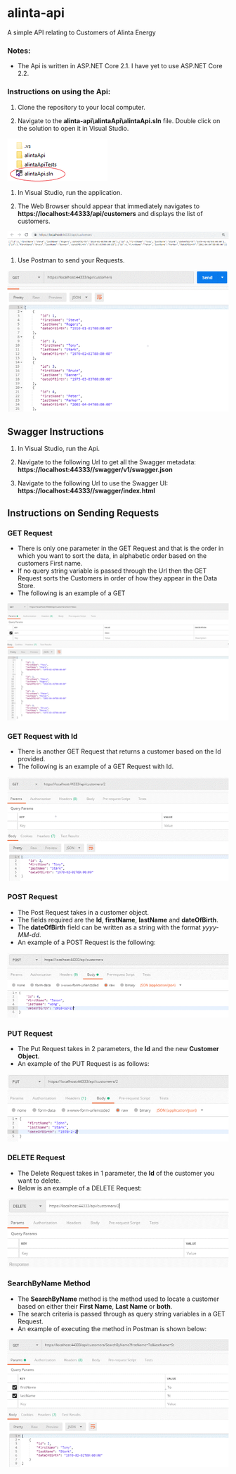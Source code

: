 # alinta-api
A simple API relating to Customers of Alinta Energy

### Notes:
* The Api is written in ASP.NET Core 2.1. I have yet to use ASP.NET Core 2.2.

### Instructions on using the Api:
1. Clone the repository to your local computer.

1. Navigate to the **alinta-api\alintaApi\alintaApi.sln** file. Double click on the solution to open it in Visual Studio.

![Open the Solution](https://github.com/jwong1512/alinta-api/blob/master/Images/open_alinta-api_solution.gif)

1. In Visual Studio, run the application.

1. The Web Browser should appear that immediately navigates to **https://localhost:44333/api/customers** and displays the list of customers.

![Display Data in Browser](https://github.com/jwong1512/alinta-api/blob/master/Images/api_data.gif)

1. Use Postman to send your Requests.

![Postman Get Request](https://github.com/jwong1512/alinta-api/blob/master/Images/postman_get_request.gif)

## Swagger Instructions

1. In Visual Studio, run the Api.

1. Navigate to the following Url to get all the Swagger metadata: 
**https://localhost:44333//swagger/v1/swagger.json**
1. Navigate to the following Url to use the Swagger UI: 
**https://localhost:44333//swagger/index.html**

## Instructions on Sending Requests

### GET Request

* There is only one parameter in the GET Request and that is the order in which you want to sort the data, in alphabetic order based on the customers First name.
* If no query string variable is passed through the Url then the GET Request sorts the Customers in order of how they appear in the Data Store.
* The following is an example of a GET 

![Get Request with querystring variable](https://github.com/jwong1512/alinta-api/blob/master/Images/get_request_with_querystring_variable.gif)

### GET Request with Id

* There is another GET Request that returns a customer based on the Id provided.
* The following is an example of a GET Request with Id.

![Get Request with Id](https://github.com/jwong1512/alinta-api/blob/master/Images/get_request_with_Id.gif)

### POST Request

* The Post Request takes in a customer object.
* The fields required are the **Id**, **firstName**, **lastName** and **dateOfBirth**.
* The **dateOfBirth** field can be written as a string with the format *yyyy-MM-dd*.
* An example of a POST Request is the following:

![Post Request](https://github.com/jwong1512/alinta-api/blob/master/Images/post_request.gif)

### PUT Request

* The Put Request takes in 2 parameters, the **Id** and the new **Customer Object**.
* An example of the PUT Request is as follows:

![Put Request](https://github.com/jwong1512/alinta-api/blob/master/Images/put_request.gif)

### DELETE Request

* The Delete Request takes in 1 parameter, the **Id** of the customer you want to delete.
* Below is an example of a DELETE Request:

![Put Request](https://github.com/jwong1512/alinta-api/blob/master/Images/delete_request.gif)

### SearchByName Method

* The **SearchByName** method is the method used to locate a customer based on either their **First Name**, **Last Name** or **both**.
* The search criteria is passed through as query string variables in a GET Request.
* An example of executing the method in Postman is shown below:

![SearchByName Method](https://github.com/jwong1512/alinta-api/blob/master/Images/searchbyname_method.gif)
